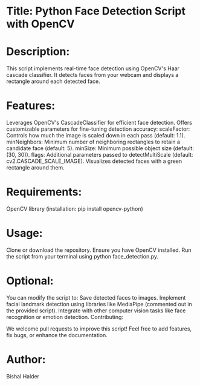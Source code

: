 # Title: Python Face Detection Script with OpenCV

# Description:

This script implements real-time face detection using OpenCV's Haar cascade classifier. It detects faces from your webcam and displays a rectangle around each detected face.

# Features:

Leverages OpenCV's CascadeClassifier for efficient face detection.
Offers customizable parameters for fine-tuning detection accuracy:
scaleFactor: Controls how much the image is scaled down in each pass (default: 1.1).
minNeighbors: Minimum number of neighboring rectangles to retain a candidate face (default: 5).
minSize: Minimum possible object size (default: (30, 30)).
flags: Additional parameters passed to detectMultiScale (default: cv2.CASCADE_SCALE_IMAGE).
Visualizes detected faces with a green rectangle around them.

# Requirements:

OpenCV library (installation: pip install opencv-python)

# Usage:

Clone or download the repository.
Ensure you have OpenCV installed.
Run the script from your terminal using python face_detection.py.

# Optional:

You can modify the script to:
Save detected faces to images.
Implement facial landmark detection using libraries like MediaPipe (commented out in the provided script).
Integrate with other computer vision tasks like face recognition or emotion detection.
Contributing:

We welcome pull requests to improve this script! Feel free to add features, fix bugs, or enhance the documentation.


# Author:

Bishal Halder









